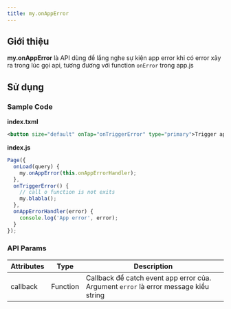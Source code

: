 ```yaml
---
title: my.onAppError
---
```


## Giới thiệu

**my.onAppError** là API dùng để lắng nghe sự kiện app error khi có error xảy ra trong lúc gọi api, tương đương với function `onError` trong app.js

## Sử dụng

### Sample Code

**index.txml**

```xml
<button size="default" onTap="onTriggerError" type="primary">Trigger app error event</button>
```

**index.js**

```js
Page({
  onLoad(query) {
    my.onAppError(this.onAppErrorHandler);
  },
  onTriggerError() {
    // call o function is not exits
    my.blabla();
  },
  onAppErrorHandler(error) {
    console.log('App error', error);
  }
});
```

### API Params

| Attributes | Type     | Description                                                                          |
| ---------- | -------- | ------------------------------------------------------------------------------------ |
| callback   | Function | Callback để catch event app error của. Argument `error` là error message kiểu string |
